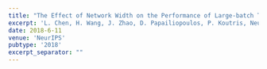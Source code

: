```yaml
---
title: "The Effect of Network Width on the Performance of Large-batch Training"
excerpt: 'L. Chen, H. Wang, J. Zhao, D. Papailiopoulos, P. Koutris, NeurIPS 2018, \[[link](https://papers.nips.cc/paper/8142-the-effect-of-network-width-on-the-performance-of-large-batch-training)\] \[[arXiv](https://arxiv.org/abs/1806.03791)\]'
date: 2018-6-11
venue: 'NeurIPS'
pubtype: '2018'
excerpt_separator: ""
---
```

